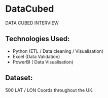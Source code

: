 # DataCubed
DATA CUBED INTERVIEW

## Technologies Used:
- Python (ETL / Data cleaning / Visualisation)
- Excel (Data Validation)
- PowerBI ( Data Visualisation)



## Dataset:
500 LAT / LON Coords throughout the UK.

